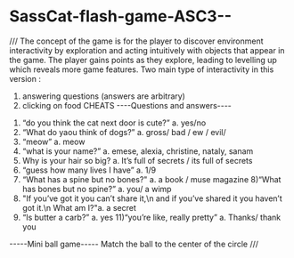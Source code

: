 # SassCat-flash-game-ASC3--
/// 
The concept of the game is for the player to discover environment interactivity by exploration and acting intuitively with objects that appear in the game. The player gains points as they explore, leading to levelling up which reveals more game features.
Two main type of interactivity in this version :
1. answering questions (answers are arbitrary)
2. clicking on food
CHEATS
----Questions and answers----
1) “do you think the cat next door is cute?” a. yes/no
2) “What do yaou think of dogs?” a. gross/ bad / ew / evil/
3) “meow” a. meow
4) “what is your name?” a. emese, alexia, christine, nataly, sanam
5) Why is your hair so big? a. It’s full of secrets / its full of secrets
6) “guess how many lives I have” a. 1/9
7) “What has a spine but no bones?" a. a book / muse magazine
8)“What has bones but no spine?” a. you/ a wimp
9) "If you’ve got it you can’t share it,\n and if you’ve shared it you haven’t got it.\n What am I?"a. a secret
10) “Is butter a carb?” a. yes
11)“you’re like, really pretty” a. Thanks/ thank you

-----Mini ball game-----
Match the ball to the center of the circle
///  
